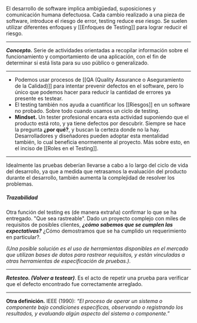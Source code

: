 El desarrollo de software implica ambigüedad, suposiciones y comunicación humana defectuosa. Cada cambio realizado a una pieza de software, introduce el riesgo de error, testing reduce ese riesgo.
Se suelen utilizar diferentes enfoques y [[Enfoques de Testing]] para lograr reducir el riesgo.
****
***Concepto.*** Serie de actividades orientadas a recopilar información sobre el funcionamiento y comportamiento de una aplicación, con el fin de determinar si está lista para su uso público o generalizado.
****
- Podemos usar procesos de [[QA (Quality Assurance o Aseguramiento de la Calidad)]] para intentar prevenir defectos en el software, pero lo único que podemos hacer para reducir la cantidad de errores ya presente es testear.
- El testing también nos ayuda a cuantificar los [[Riesgos]] en un software no probado. Sobre todo cuando usamos un ciclo de testing.
- **Mindset.** Un tester profesional encara esta actividad suponiendo que el producto está roto, y ya tiene defectos por descubrir. Siempre se hace la pregunta **¿por qué?**, y buscan la certeza donde no la hay. Desarrolladores y diseñadores pueden adoptar esta mentalidad también, lo cual beneficia enormemente al proyecto. Más sobre esto, en el inciso de [[Roles en el Testing]].
****
Idealmente las pruebas deberían llevarse a cabo a lo largo del ciclo de vida del desarrollo, ya que a medida que retrasamos la evaluación del producto durante el desarrollo, también aumenta la complejidad de resolver los problemas.
##### **Trazabilidad**
Otra función del testing es (de manera extraña) confirmar lo que se ha entregado. "Que sea rastreable".
Dado un proyecto complejo con miles de requisitos de posibles clientes, ***¿cómo sabemos que se cumplen las expectativas?*** ¿Cómo demostramos que se ha cumplido un requerimiento en particular?. 

*(Una posible solución es el uso de herramientas disponibles en el mercado que utilizan bases de datos para rastrear requisitos, y están vinculadas a otras herramientas de especificación de pruebas.)*.
****
***Retesteo. (Volver a testear)***. Es el acto de repetir una prueba para verificar que el defecto encontrado fue correctamente arreglado.
****
**Otra definición.** IEEE (1990): *“El proceso de operar un sistema o componente bajo condiciones específicas, observando o registrando los resultados, y evaluando algún aspecto del sistema o componente.”*
